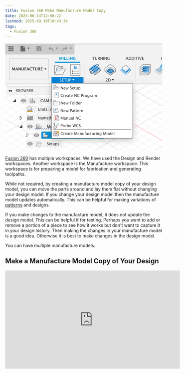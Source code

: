 ```yaml
---
title: Fusion 360 Make Manufacture Model Copy
date: 2023-06-14T12:56:22
lastmod: 2025-09-30T18:43:34
tags:
  - Fusion 360
---
```


[![Manufacture Model in Fusion 360](attachments/2023-fusion-360-create-manufacture-model.png)](attachments/2023-fusion-360-create-manufacture-model.png)

[Fusion 360](fusion-360.md) has multiple workspaces. We have used the Design and Render workspaces. Another workspace is the Manufacture workspace. This workspace is for preparing a model for fabrication and generating toolpaths.

While not required, by creating a manufacture model copy of your design model, you can move the parts around and lay them flat without changing your design model. If you change your design model then the manufacture model updates automatically. This can be helpful for making variations of [patterns](basic-pattern-tools-fusion-360.md) and designs.

If you make changes to the manufacture model, it does not update the design model. This can be helpful if for testing. Perhaps you want to add or remove a portion of a piece to see how it works but don't want to capture it in your design history. Then making the changes in your manufacture model is a good idea. Otherwise it is best to make changes in the design model.

You can have multiple manufacture models.

<div class="vidoe-grid">
<div class="video-card">

## Make a Manufacture Model Copy of Your Design

<div class="iframe-16-9-container"><iframe class="youTubeIframe" title="YouTube video player" src="https://www.youtube.com/embed/bhVPR4CUOUk?rel=0" width="560" height="315" frameborder="0" allow="accelerometer; autoplay; clipboard-write; encrypted-media; gyroscope; picture-in-picture; web-share" referrerpolicy="strict-origin-when-cross-origin" allowfullscreen></iframe></div>

</div>
</div>
